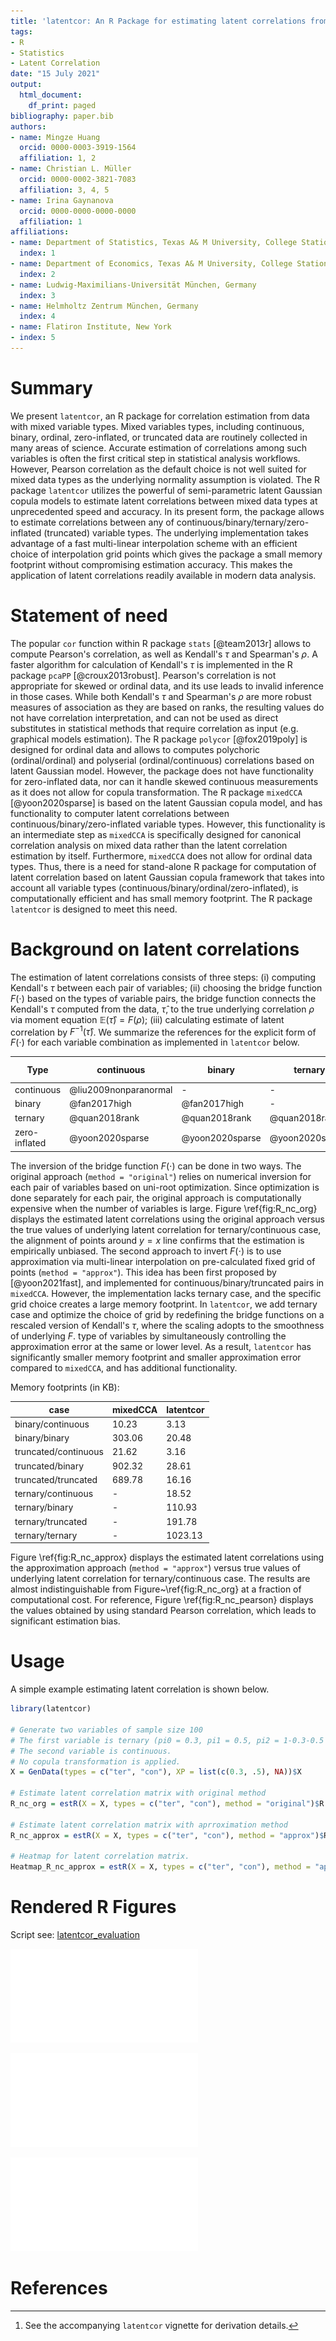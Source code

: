 ```yaml
---
title: 'latentcor: An R Package for estimating latent correlations from mixed data types'
tags:
- R
- Statistics
- Latent Correlation
date: "15 July 2021"
output:
  html_document:
    df_print: paged
bibliography: paper.bib
authors:
- name: Mingze Huang
  orcid: 0000-0003-3919-1564
  affiliation: 1, 2
- name: Christian L. Müller
  orcid: 0000-0002-3821-7083
  affiliation: 3, 4, 5
- name: Irina Gaynanova
  orcid: 0000-0000-0000-0000
  affiliation: 1
affiliations:
- name: Department of Statistics, Texas A& M University, College Station, TX
  index: 1
- name: Department of Economics, Texas A& M University, College Station, TX
  index: 2
- name: Ludwig-Maximilians-Universität München, Germany
  index: 3
- name: Helmholtz Zentrum München, Germany
  index: 4
- name: Flatiron Institute, New York
- index: 5
---
```



# Summary

We present `latentcor`, an R package for correlation estimation from data with mixed variable types. Mixed variables types, including continuous, binary, ordinal, zero-inflated, or truncated data are routinely collected in many areas of science. Accurate estimation of correlations among such variables is often the first critical step in statistical analysis workflows. However, Pearson correlation as the default choice is not well suited for mixed data types as the underlying normality assumption is violated. The R package `latentcor` utilizes the powerful of semi-parametric latent Gaussian copula models to estimate latent correlations between mixed data types at unprecedented speed and accuracy. In its present form, the package allows to estimate correlations between any of continuous/binary/ternary/zero-inflated (truncated) variable types. The underlying implementation takes advantage of a fast multi-linear interpolation scheme with an efficient choice of interpolation grid points which gives the package a small memory footprint without compromising estimation accuracy. This makes the application of latent correlations readily available in modern data analysis. 

# Statement of need

The popular `cor` function within R package `stats` [@team2013r] allows to compute Pearson's correlation, as well as Kendall's $\tau$ and Spearman's $\rho$.  A faster algorithm for calculation of Kendall's $\tau$ is implemented in the R package `pcaPP` [@croux2013robust]. Pearson's correlation is not appropriate for skewed or ordinal data, and its use leads to invalid inference in those cases. While both Kendall's $\tau$ and Spearman's $\rho$ are more robust measures of association as they are based on ranks, the resulting values do not have correlation interpretation, and can not be used as direct substitutes in statistical methods that require correlation as input (e.g. graphical models estimation). The R package `polycor` [@fox2019poly] is designed for ordinal data and allows to computes polychoric (ordinal/ordinal) and polyserial (ordinal/continuous) correlations based on latent Gaussian model. However, the package does not have functionality for zero-inflated data, nor can it handle skewed continuous measurements as it does not allow for copula transformation. The R package `mixedCCA` [@yoon2020sparse] is based on the latent Gaussian copula model, and has functionality to computer latent correlations between continuous/binary/zero-inflated variable types. However, this functionality is an intermediate step as `mixedCCA` is specifically designed for canonical correlation analysis on mixed data rather than the latent correlation estimation by itself. Furthermore, `mixedCCA` does not allow for ordinal data types. Thus, there is a need for stand-alone R package for computation of latent correlation based on latent Gaussian copula framework that takes into account all variable types (continuous/binary/ordinal/zero-inflated), is computationally efficient and has small memory footprint. The R package `latentcor` is designed to meet this need.

# Background on latent correlations

The estimation of latent correlations consists of three steps: (i) computing Kendall's $\tau$ between each pair of variables; (ii) choosing the bridge function $F(\cdot)$ based on the types of variable pairs, the bridge function connects the Kendall's $\tau$ computed from the data, $\widehat \tau$, to the true underlying correlation $\rho$ via moment equation $\mathbb{E}(\widehat \tau) = F(\rho)$; (iii) calculating estimate of latent correlation by $F^{-1}(\widehat \tau)$. We summarize the references for the explicit form of $F(\cdot)$ for each variable combination as implemented in `latentcor` below.

|Type|continuous|binary|ternary|zero-inflated|
|--------------|---------------------|----------------|---------------------------|-------------|
|continuous|@liu2009nonparanormal| - | - | - |
|binary|@fan2017high|@fan2017high| - | - |
|ternary|@quan2018rank|@quan2018rank|@quan2018rank| - |
|zero-inflated|@yoon2020sparse|@yoon2020sparse|@yoon2020sparse|This work[^1]|

[^1]: See the accompanying `latentcor` vignette for derivation details.
 
The inversion of the bridge function $F(\cdot)$ can be done in two ways. The original approach (`method = "original"`) relies on numerical inversion for each pair of variables based on uni-root optimization. Since optimization is done separately for each pair, the original approach is computationally expensive when the number of variables is large. Figure \ref{fig:R_nc_org} displays the estimated latent correlations using the original approach versus the true values of underlying latent correlation for ternary/continuous case, the alignment of points around $y=x$ line confirms that the estimation is empirically unbiased. The second approach to invert  $F(\cdot)$ is to use approximation via multi-linear interpolation on pre-calculated fixed grid of points (`method = "approx"`). This idea has been first proposed by [@yoon2021fast], and implemented for continuous/binary/truncated pairs in `mixedCCA`. However, the implementation lacks ternary case, and the specific grid choice creates a large memory footprint. In `latentcor`, we add ternary case and optimize the choice of grid by redefining the bridge functions on a rescaled version of Kendall's $\tau$, where the scaling adopts to the smoothness of underlying $F$. type of variables by simultaneously controlling the approximation error at the same or lower level. As a result, `latentcor` has significantly smaller memory footprint and smaller approximation error compared to `mixedCCA`, and has additional functionality.

Memory footprints (in KB):

 | case | mixedCCA | latentcor |
 |-----|----------|----------|
| binary/continuous | 10.23 | 3.13 |
| binary/binary | 303.06 | 20.48 |
| truncated/continuous | 21.62 | 3.16 |
| truncated/binary | 902.32 | 28.61 | 
| truncated/truncated | 689.78 | 16.16 |
| ternary/continuous | - | 18.52 |
| ternary/binary | - | 110.93 |
| ternary/truncated | - | 191.78 |
| ternary/ternary | - | 1023.13 |

Figure \ref{fig:R_nc_approx} displays the estimated latent correlations using the approximation approach (`method = "approx"`) versus true values of underlying latent correlation for ternary/continuous case. The results are almost indistinguishable from Figure~\ref{fig:R_nc_org} at a fraction of computational cost. For reference, Figure \ref{fig:R_nc_pearson} displays the values obtained by using standard Pearson correlation, which leads to significant estimation bias.

# Usage

A simple example estimating latent correlation is shown below.

```r
library(latentcor)

# Generate two variables of sample size 100
# The first variable is ternary (pi0 = 0.3, pi1 = 0.5, pi2 = 1-0.3-0.5 = 0.2) 
# The second variable is continuous. 
# No copula transformation is applied.
X = GenData(types = c("ter", "con"), XP = list(c(0.3, .5), NA))$X

# Estimate latent correlation matrix with original method
R_nc_org = estR(X = X, types = c("ter", "con"), method = "original")$R

# Estimate latent correlation matrix with aprroximation method
R_nc_approx = estR(X = X, types = c("ter", "con"), method = "approx")$R

# Heatmap for latent correlation matrix.
Heatmap_R_nc_approx = estR(X = X, types = c("ter", "con"), method = "approx", showplot = TRUE)$plotR
```


# Rendered R Figures
Script see: [latentcor_evaluation](https://github.com/mingzehuang/latentcor_evaluation/blob/master/unbias_check.R)

![Estimated latent correlations by `latentcor` with `method = "original"` versus true population latent correlation. \label{fig:R_nc_org}](nc_org.pdf)


![Estimated latent correlations by `latentcor` with `method = "approx"` versus true population latent correlation.\label{fig:R_nc_approx}](nc_approx.pdf)


![Estimated correlations using `cor` function in `stats` package (Pearson correlation) versus true population latent correlation.\label{fig:R_nc_pearson}](nc_pearson.pdf)



# References
